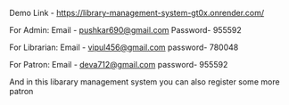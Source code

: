 Demo Link - https://library-management-system-gt0x.onrender.com/

For Admin:
 Email - pushkar690@gmail.com
 Password- 955592

For Librarian:
 Email - vipul456@gmail.com
 password- 780048

For Patron:
 Email - deva712@gmail.com
 password- 955592

And in this libarary management system you can also register some more patron 

 
 
 

